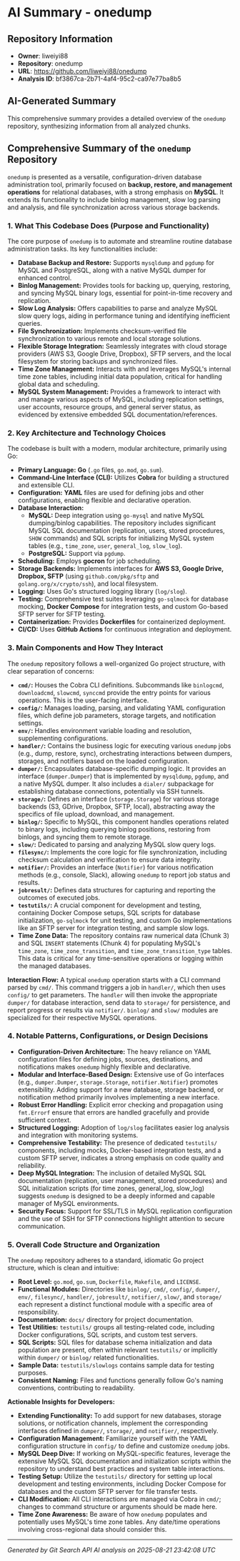 # AI Summary - onedump

## Repository Information
- **Owner**: liweiyi88
- **Repository**: onedump
- **URL**: https://github.com/liweiyi88/onedump
- **Analysis ID**: bf3867ca-2b71-4af4-95c2-ca97e77ba8b5

## AI-Generated Summary

This comprehensive summary provides a detailed overview of the `onedump` repository, synthesizing information from all analyzed chunks.

## Comprehensive Summary of the `onedump` Repository

`onedump` is presented as a versatile, configuration-driven database administration tool, primarily focused on **backup, restore, and management operations** for relational databases, with a strong emphasis on **MySQL**. It extends its functionality to include binlog management, slow log parsing and analysis, and file synchronization across various storage backends.

### 1. What This Codebase Does (Purpose and Functionality)

The core purpose of `onedump` is to automate and streamline routine database administration tasks. Its key functionalities include:

*   **Database Backup and Restore:** Supports `mysqldump` and `pgdump` for MySQL and PostgreSQL, along with a native MySQL dumper for enhanced control.
*   **Binlog Management:** Provides tools for backing up, querying, restoring, and syncing MySQL binary logs, essential for point-in-time recovery and replication.
*   **Slow Log Analysis:** Offers capabilities to parse and analyze MySQL slow query logs, aiding in performance tuning and identifying inefficient queries.
*   **File Synchronization:** Implements checksum-verified file synchronization to various remote and local storage solutions.
*   **Flexible Storage Integration:** Seamlessly integrates with cloud storage providers (AWS S3, Google Drive, Dropbox), SFTP servers, and the local filesystem for storing backups and synchronized files.
*   **Time Zone Management:** Interacts with and leverages MySQL's internal time zone tables, including initial data population, critical for handling global data and scheduling.
*   **MySQL System Management:** Provides a framework to interact with and manage various aspects of MySQL, including replication settings, user accounts, resource groups, and general server status, as evidenced by extensive embedded SQL documentation/references.

### 2. Key Architecture and Technology Choices

The codebase is built with a modern, modular architecture, primarily using Go:

*   **Primary Language:** **Go** (`.go` files, `go.mod`, `go.sum`).
*   **Command-Line Interface (CLI):** Utilizes **Cobra** for building a structured and extensible CLI.
*   **Configuration:** **YAML** files are used for defining jobs and other configurations, enabling flexible and declarative operation.
*   **Database Interaction:**
    *   **MySQL:** Deep integration using `go-mysql` and native MySQL dumping/binlog capabilities. The repository includes significant MySQL SQL documentation (replication, users, stored procedures, `SHOW` commands) and SQL scripts for initializing MySQL system tables (e.g., `time_zone`, `user`, `general_log`, `slow_log`).
    *   **PostgreSQL:** Support via `pgdump`.
*   **Scheduling:** Employs **gocron** for job scheduling.
*   **Storage Backends:** Implements interfaces for **AWS S3, Google Drive, Dropbox, SFTP** (using `github.com/pkg/sftp` and `golang.org/x/crypto/ssh`), and local filesystem.
*   **Logging:** Uses Go's structured logging library (`log/slog`).
*   **Testing:** Comprehensive test suites leveraging `go-sqlmock` for database mocking, **Docker Compose** for integration tests, and custom Go-based SFTP server for SFTP testing.
*   **Containerization:** Provides **Dockerfiles** for containerized deployment.
*   **CI/CD:** Uses **GitHub Actions** for continuous integration and deployment.

### 3. Main Components and How They Interact

The `onedump` repository follows a well-organized Go project structure, with clear separation of concerns:

*   **`cmd/`:** Houses the Cobra CLI definitions. Subcommands like `binlogcmd`, `downloadcmd`, `slowcmd`, `synccmd` provide the entry points for various operations. This is the user-facing interface.
*   **`config/`:** Manages loading, parsing, and validating YAML configuration files, which define job parameters, storage targets, and notification settings.
*   **`env/`:** Handles environment variable loading and resolution, supplementing configurations.
*   **`handler/`:** Contains the business logic for executing various `onedump` jobs (e.g., dump, restore, sync), orchestrating interactions between dumpers, storages, and notifiers based on the loaded configuration.
*   **`dumper/`:** Encapsulates database-specific dumping logic. It provides an interface (`dumper.Dumper`) that is implemented by `mysqldump`, `pgdump`, and a native MySQL dumper. It also includes a `dialer/` subpackage for establishing database connections, potentially via SSH tunnels.
*   **`storage/`:** Defines an interface (`storage.Storage`) for various storage backends (S3, GDrive, Dropbox, SFTP, local), abstracting away the specifics of file upload, download, and management.
*   **`binlog/`:** Specific to MySQL, this component handles operations related to binary logs, including querying binlog positions, restoring from binlogs, and syncing them to remote storage.
*   **`slow/`:** Dedicated to parsing and analyzing MySQL slow query logs.
*   **`filesync/`:** Implements the core logic for file synchronization, including checksum calculation and verification to ensure data integrity.
*   **`notifier/`:** Provides an interface (`Notifier`) for various notification methods (e.g., console, Slack), allowing `onedump` to report job status and results.
*   **`jobresult/`:** Defines data structures for capturing and reporting the outcomes of executed jobs.
*   **`testutils/`:** A crucial component for development and testing, containing Docker Compose setups, SQL scripts for database initialization, `go-sqlmock` for unit testing, and custom Go implementations like an SFTP server for integration testing, and sample slow logs.
*   **Time Zone Data:** The repository contains raw numerical data (Chunk 3) and SQL `INSERT` statements (Chunk 4) for populating MySQL's `time_zone`, `time_zone_transition`, and `time_zone_transition_type` tables. This data is critical for any time-sensitive operations or logging within the managed databases.

**Interaction Flow:**
A typical `onedump` operation starts with a CLI command parsed by `cmd/`. This command triggers a job in `handler/`, which then uses `config/` to get parameters. The `handler` will then invoke the appropriate `dumper/` for database interaction, send data to `storage/` for persistence, and report progress or results via `notifier/`. `binlog/` and `slow/` modules are specialized for their respective MySQL operations.

### 4. Notable Patterns, Configurations, or Design Decisions

*   **Configuration-Driven Architecture:** The heavy reliance on YAML configuration files for defining jobs, sources, destinations, and notifications makes `onedump` highly flexible and declarative.
*   **Modular and Interface-Based Design:** Extensive use of Go interfaces (e.g., `dumper.Dumper`, `storage.Storage`, `notifier.Notifier`) promotes extensibility. Adding support for a new database, storage backend, or notification method primarily involves implementing a new interface.
*   **Robust Error Handling:** Explicit error checking and propagation using `fmt.Errorf` ensure that errors are handled gracefully and provide sufficient context.
*   **Structured Logging:** Adoption of `log/slog` facilitates easier log analysis and integration with monitoring systems.
*   **Comprehensive Testability:** The presence of dedicated `testutils/` components, including mocks, Docker-based integration tests, and a custom SFTP server, indicates a strong emphasis on code quality and reliability.
*   **Deep MySQL Integration:** The inclusion of detailed MySQL SQL documentation (replication, user management, stored procedures) and SQL initialization scripts (for time zones, general_log, slow_log) suggests `onedump` is designed to be a deeply informed and capable manager of MySQL environments.
*   **Security Focus:** Support for SSL/TLS in MySQL replication configuration and the use of SSH for SFTP connections highlight attention to secure communication.

### 5. Overall Code Structure and Organization

The `onedump` repository adheres to a standard, idiomatic Go project structure, which is clean and intuitive:

*   **Root Level:** `go.mod`, `go.sum`, `Dockerfile`, `Makefile`, and `LICENSE`.
*   **Functional Modules:** Directories like `binlog/`, `cmd/`, `config/`, `dumper/`, `env/`, `filesync/`, `handler/`, `jobresult/`, `notifier/`, `slow/`, and `storage/` each represent a distinct functional module with a specific area of responsibility.
*   **Documentation:** `docs/` directory for project documentation.
*   **Test Utilities:** `testutils/` groups all testing-related code, including Docker configurations, SQL scripts, and custom test servers.
*   **SQL Scripts:** SQL files for database schema initialization and data population are present, often within relevant `testutils/` or implicitly within `dumper/` or `binlog/` related functionalities.
*   **Sample Data:** `testutils/slowlogs` contains sample data for testing purposes.
*   **Consistent Naming:** Files and functions generally follow Go's naming conventions, contributing to readability.

**Actionable Insights for Developers:**

*   **Extending Functionality:** To add support for new databases, storage solutions, or notification channels, implement the corresponding interfaces defined in `dumper/`, `storage/`, and `notifier/`, respectively.
*   **Configuration Management:** Familiarize yourself with the YAML configuration structure in `config/` to define and customize `onedump` jobs.
*   **MySQL Deep Dive:** If working on MySQL-specific features, leverage the extensive MySQL SQL documentation and initialization scripts within the repository to understand best practices and system table interactions.
*   **Testing Setup:** Utilize the `testutils/` directory for setting up local development and testing environments, including Docker Compose for databases and the custom SFTP server for file transfer tests.
*   **CLI Modification:** All CLI interactions are managed via Cobra in `cmd/`; changes to command structure or arguments should be made here.
*   **Time Zone Awareness:** Be aware of how `onedump` populates and potentially uses MySQL's time zone tables. Any date/time operations involving cross-regional data should consider this.

---
*Generated by Git Search API AI analysis on 2025-08-21 23:42:08 UTC*

